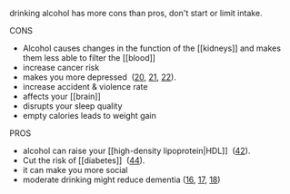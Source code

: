 drinking alcohol has more cons than pros, don't start or limit intake.

CONS
- Alcohol causes changes in the function of the [[kidneys]] and makes them less able to filter the [[blood]]
- increase cancer risk
- makes you more depressed  ([20](https://www.ncbi.nlm.nih.gov/pubmed/19255375), [21](https://www.ncbi.nlm.nih.gov/pubmed/19486728), [22](https://www.ncbi.nlm.nih.gov/pubmed/18855807)).
- increase accident & violence rate
- affects your [[brain]]
- disrupts your sleep quality
- empty calories leads to weight gain

PROS
- alcohol can raise your [[high-density lipoprotein|HDL]]  ([42](https://www.ncbi.nlm.nih.gov/pubmed/12217928)).
- Cut the risk of [[diabetes]]  ([44](https://www.ncbi.nlm.nih.gov/pubmed/15735217)).
- it can make you more social
- moderate drinking might reduce dementia ([16](https://www.ncbi.nlm.nih.gov/pubmed/12636463), [17](https://www.ncbi.nlm.nih.gov/pubmed/20617045), [18](https://www.ncbi.nlm.nih.gov/pubmed/9296132))